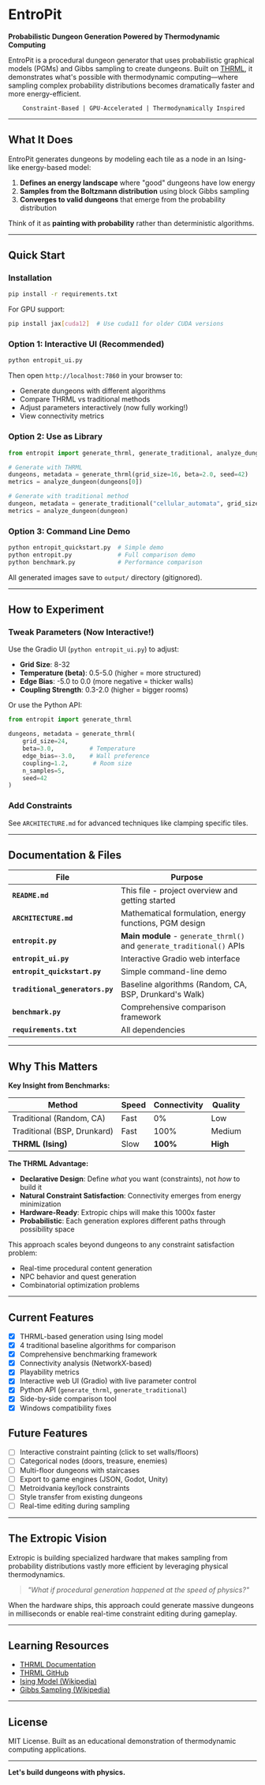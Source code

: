 # EntroPit

**Probabilistic Dungeon Generation Powered by Thermodynamic Computing**

EntroPit is a procedural dungeon generator that uses probabilistic graphical models (PGMs) and Gibbs sampling to create dungeons. Built on [THRML](https://github.com/extropic-ai/thrml), it demonstrates what's possible with thermodynamic computing—where sampling complex probability distributions becomes dramatically faster and more energy-efficient.

```
    Constraint-Based | GPU-Accelerated | Thermodynamically Inspired
```

---

## What It Does

EntroPit generates dungeons by modeling each tile as a node in an Ising-like energy-based model:

1. **Defines an energy landscape** where "good" dungeons have low energy
2. **Samples from the Boltzmann distribution** using block Gibbs sampling
3. **Converges to valid dungeons** that emerge from the probability distribution

Think of it as **painting with probability** rather than deterministic algorithms.

---

## Quick Start

### Installation

```bash
pip install -r requirements.txt
```

For GPU support:
```bash
pip install jax[cuda12]  # Use cuda11 for older CUDA versions
```

### Option 1: Interactive UI (Recommended)

```bash
python entropit_ui.py
```

Then open `http://localhost:7860` in your browser to:
- Generate dungeons with different algorithms
- Compare THRML vs traditional methods
- Adjust parameters interactively (now fully working!)
- View connectivity metrics

### Option 2: Use as Library

```python
from entropit import generate_thrml, generate_traditional, analyze_dungeon

# Generate with THRML
dungeons, metadata = generate_thrml(grid_size=16, beta=2.0, seed=42)
metrics = analyze_dungeon(dungeons[0])

# Generate with traditional method
dungeon, metadata = generate_traditional("cellular_automata", grid_size=16, seed=42)
metrics = analyze_dungeon(dungeon)
```

### Option 3: Command Line Demo

```bash
python entropit_quickstart.py  # Simple demo
python entropit.py             # Full comparison demo
python benchmark.py            # Performance comparison
```

All generated images save to `output/` directory (gitignored).

---

## How to Experiment

### Tweak Parameters (Now Interactive!)

Use the Gradio UI (`python entropit_ui.py`) to adjust:
- **Grid Size**: 8-32
- **Temperature (beta)**: 0.5-5.0 (higher = more structured)
- **Edge Bias**: -5.0 to 0.0 (more negative = thicker walls)
- **Coupling Strength**: 0.3-2.0 (higher = bigger rooms)

Or use the Python API:

```python
from entropit import generate_thrml

dungeons, metadata = generate_thrml(
    grid_size=24,
    beta=3.0,          # Temperature
    edge_bias=-3.0,    # Wall preference
    coupling=1.2,       # Room size
    n_samples=5,
    seed=42
)
```

### Add Constraints

See `ARCHITECTURE.md` for advanced techniques like clamping specific tiles.

---

## Documentation & Files

| File | Purpose |
|------|---------|
| **`README.md`** | This file - project overview and getting started |
| **`ARCHITECTURE.md`** | Mathematical formulation, energy functions, PGM design |
| **`entropit.py`** | **Main module** - `generate_thrml()` and `generate_traditional()` APIs |
| **`entropit_ui.py`** | Interactive Gradio web interface |
| **`entropit_quickstart.py`** | Simple command-line demo |
| **`traditional_generators.py`** | Baseline algorithms (Random, CA, BSP, Drunkard's Walk) |
| **`benchmark.py`** | Comprehensive comparison framework |
| **`requirements.txt`** | All dependencies |

---

## Why This Matters

**Key Insight from Benchmarks:**

| Method | Speed | Connectivity | Quality |
|--------|-------|--------------|---------|
| Traditional (Random, CA) | Fast | 0% | Low |
| Traditional (BSP, Drunkard) | Fast | 100% | Medium |
| **THRML (Ising)** | Slow | **100%** | **High** |

**The THRML Advantage:**
- **Declarative Design**: Define *what* you want (constraints), not *how* to build it
- **Natural Constraint Satisfaction**: Connectivity emerges from energy minimization
- **Hardware-Ready**: Extropic chips will make this 1000x faster
- **Probabilistic**: Each generation explores different paths through possibility space

This approach scales beyond dungeons to any constraint satisfaction problem:
- Real-time procedural content generation
- NPC behavior and quest generation
- Combinatorial optimization problems

---

## Current Features

- [x] THRML-based generation using Ising model
- [x] 4 traditional baseline algorithms for comparison
- [x] Comprehensive benchmarking framework
- [x] Connectivity analysis (NetworkX-based)
- [x] Playability metrics
- [x] Interactive web UI (Gradio) with live parameter control
- [x] Python API (`generate_thrml`, `generate_traditional`)
- [x] Side-by-side comparison tool
- [x] Windows compatibility fixes

## Future Features

- [ ] Interactive constraint painting (click to set walls/floors)
- [ ] Categorical nodes (doors, treasure, enemies)
- [ ] Multi-floor dungeons with staircases
- [ ] Export to game engines (JSON, Godot, Unity)
- [ ] Metroidvania key/lock constraints
- [ ] Style transfer from existing dungeons
- [ ] Real-time editing during sampling

---

## The Extropic Vision

Extropic is building specialized hardware that makes sampling from probability distributions vastly more efficient by leveraging physical thermodynamics.

> *"What if procedural generation happened at the speed of physics?"*

When the hardware ships, this approach could generate massive dungeons in milliseconds or enable real-time constraint editing during gameplay.

---

## Learning Resources

- [THRML Documentation](https://docs.thrml.ai/)
- [THRML GitHub](https://github.com/extropic-ai/thrml)
- [Ising Model (Wikipedia)](https://en.wikipedia.org/wiki/Ising_model)
- [Gibbs Sampling (Wikipedia)](https://en.wikipedia.org/wiki/Gibbs_sampling)

---

## License

MIT License. Built as an educational demonstration of thermodynamic computing applications.

---

**Let's build dungeons with physics.**

